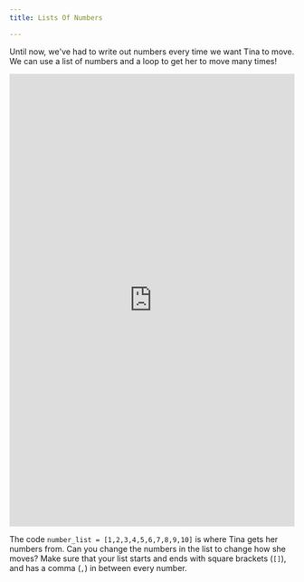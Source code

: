 ```yaml
---
title: Lists Of Numbers

---
```




Until now, we've had to write out numbers every time we want Tina to move.  We can use a list of numbers and a loop to get her to move many times!

<iframe width="100%" height="800" src="https://trinket.io/tools/1.0/jekyll/embed/python#code=import%20turtle%0Atina%20%3D%20turtle.Turtle%28%29%0Atina.shape%28%27turtle%27%29%0A%0Anumber_list%20%3D%20%5B1%2C2%2C3%2C4%2C5%2C6%2C7%2C8%2C9%2C10%5D%20%0A%0Atina.color%28%22green%22%29%20%0Afor%20number%20in%20number_list%3A%20%0A%20%20%20%20tina.forward%28number%2A10%29%20%0A%20%20%20%20tina.left%2860%29" frameborder="0" marginwidth="0" marginheight="0" allowfullscreen></iframe>

The code `number_list = [1,2,3,4,5,6,7,8,9,10]` is where Tina gets her numbers from.  Can you change the numbers in the list to change how she moves?  Make sure that your list starts and ends with square brackets (`[]`), and has a comma (`,`) in between every number.
